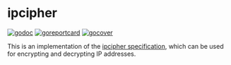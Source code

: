 # ipcipher

[![godoc](https://godoc.org/github.com/silkeh/ipcipher?status.svg)](https://godoc.org/github.com/silkeh/ipcipher)
[![goreportcard](https://goreportcard.com/badge/github.com/silkeh/ipcipher)](https://goreportcard.com/report/github.com/silkeh/ipcipher)
[![gocover](http://gocover.io/_badge/github.com/silkeh/ipcipher)](http://gocover.io/github.com/silkeh/ipcipher)

This is an implementation of the [ipcipher specification][spec],
which can be used for encrypting and decrypting IP addresses.

[spec]: https://github.com/PowerDNS/ipcipher
